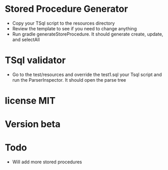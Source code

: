 # Stored Procedure Generator
- Copy your TSql script to the resources directory
- Review the template to see if you need to change anything
- Run gradle generateStoreProcedure.  It should generate create, update, and selectAll

# TSql validator
- Go to the test/resources and override the test1.sql your Tsql script and run the ParserInspector. It should open the parse tree

# license MIT

# Version beta

# Todo
- Will add more stored procedures

